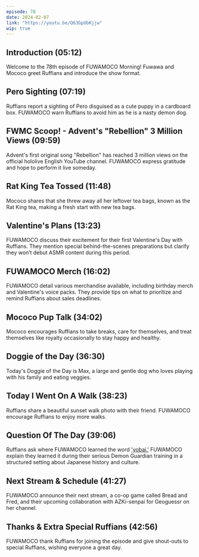```yaml
---
episode: 78
date: 2024-02-07
link: "https://youtu.be/Q63GpUbKjjw"
wip: true
---
```


## Introduction (05:12)

Welcome to the 78th episode of FUWAMOCO Morning! Fuwawa and Mococo greet Ruffians and introduce the show format.

## Pero Sighting (07:19)

Ruffians report a sighting of Pero disguised as a cute puppy in a cardboard box. FUWAMOCO warn Ruffians to avoid him as he is a nasty demon dog.

## FWMC Scoop! - Advent's "Rebellion" 3 Million Views (09:59)

Advent's first original song "Rebellion" has reached 3 million views on the official hololive English YouTube channel. FUWAMOCO express gratitude and hope to perform it live someday.

## Rat King Tea Tossed (11:48)

Mococo shares that she threw away all her leftover tea bags, known as the Rat King tea, making a fresh start with new tea bags.

## Valentine's Plans (13:23)

FUWAMOCO discuss their excitement for their first Valentine's Day with Ruffians. They mention special behind-the-scenes preparations but clarify they won’t debut ASMR content during this period.

## FUWAMOCO Merch (16:02)

FUWAMOCO detail various merchandise available, including birthday merch and Valentine's voice packs. They provide tips on what to prioritize and remind Ruffians about sales deadlines.

## Mococo Pup Talk (34:02)

Mococo encourages Ruffians to take breaks, care for themselves, and treat themselves like royalty occasionally to stay happy and healthy.

## Doggie of the Day (36:30)

Today's Doggie of the Day is Max, a large and gentle dog who loves playing with his family and eating veggies.

## Today I Went On A Walk (38:23)

Ruffians share a beautiful sunset walk photo with their friend. FUWAMOCO encourage Ruffians to enjoy more walks.

## Question Of The Day (39:06)

Ruffians ask where FUWAMOCO learned the word ['yobai.'](https://en.wikipedia.org/wiki/Yobai) FUWAMOCO explain they learned it during their serious Demon Guardian training in a structured setting about Japanese history and culture.

## Next Stream & Schedule (41:27)

FUWAMOCO announce their next stream, a co-op game called Bread and Fred, and their upcoming collaboration with AZKi-senpai for Geoguessr on her channel.

## Thanks & Extra Special Ruffians (42:56)

FUWAMOCO thank Ruffians for joining the episode and give shout-outs to special Ruffians, wishing everyone a great day.
